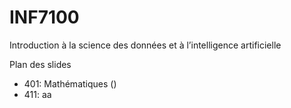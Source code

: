 # INF7100
Introduction à la science des données et à l’intelligence artificielle

Plan des slides
- 401: Mathématiques ()
- 411: aa
